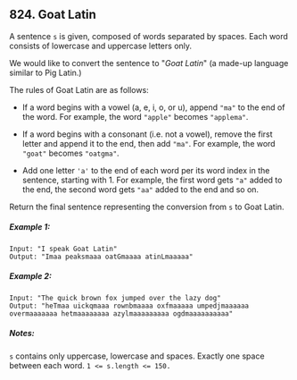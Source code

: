 ## 824. Goat Latin

A sentence ```s``` is given, composed of words separated by spaces. Each word consists of lowercase and uppercase letters only.

We would like to convert the sentence to "*Goat Latin*" (a made-up language similar to Pig Latin.)

The rules of Goat Latin are as follows:

* If a word begins with a vowel (a, e, i, o, or u), append ```"ma"``` to the end of the word. For example, the word ```"apple"``` becomes ```"applema"```.

* If a word begins with a consonant (i.e. not a vowel), remove the first letter and append it to the end, then add ```"ma"```. For example, the word ```"goat"``` becomes ```"oatgma"```.

* Add one letter ```'a'``` to the end of each word per its word index in the sentence, starting with 1. For example, the first word gets ```"a"``` added to the end, the second word gets ```"aa"``` added to the end and so on.

Return the final sentence representing the conversion from ```s``` to Goat Latin.

##### Example 1:
```
Input: "I speak Goat Latin"
Output: "Imaa peaksmaaa oatGmaaaa atinLmaaaaa"
```
##### Example 2:
```
Input: "The quick brown fox jumped over the lazy dog"
Output: "heTmaa uickqmaaa rownbmaaaa oxfmaaaaa umpedjmaaaaaa overmaaaaaaa hetmaaaaaaaa azylmaaaaaaaaa ogdmaaaaaaaaaa"
```

##### Notes:

```s``` contains only uppercase, lowercase and spaces. Exactly one space between each word.
```1 <= s.length <= 150.```